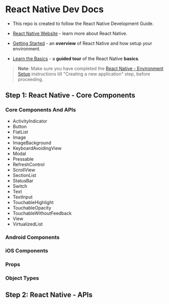 # React Native Dev Docs

- This repo is created to follow the React Native Development Guide.

- [React Native Website](https://reactnative.dev) - learn more about React Native.
- [Getting Started](https://reactnative.dev/docs/environment-setup) - an **overview** of React Native and how setup your environment.
- [Learn the Basics](https://reactnative.dev/docs/getting-started) - a **guided tour** of the React Native **basics**.

> **Note**: Make sure you have completed the [React Native - Environment Setup](https://reactnative.dev/docs/environment-setup) instructions till "Creating a new application" step, before proceeding.

## Step 1: React Native - Core Components

### Core Components And APIs

- ActivityIndicator
- Button
- FlatList
- Image
- ImageBackground
- KeyboardAvoidingView
- Modal
- Pressable
- RefreshControl
- ScrollView
- SectionList
- StatusBar
- Switch
- Text
- TextInput
- TouchableHighlight
- TouchableOpacity
- TouchableWithoutFeedback
- View
- VirtualizedList

### Android Components

### iOS Components

### Props

### Object Types

## Step 2: React Native - APIs
